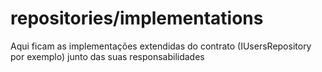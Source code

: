 # repositories/implementations
Aqui ficam as implementações extendidas do contrato (IUsersRepository por exemplo) junto das suas responsabilidades